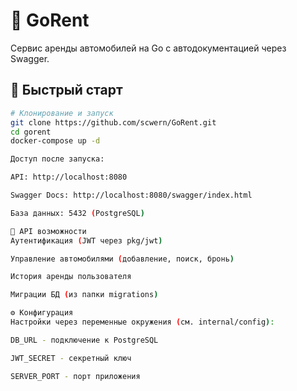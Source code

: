 # 🚗 GoRent

Сервис аренды автомобилей на Go с автодокументацией через Swagger.

## 🚀 Быстрый старт

```bash
# Клонирование и запуск
git clone https://github.com/scwern/GoRent.git
cd gorent
docker-compose up -d

Доступ после запуска:

API: http://localhost:8080

Swagger Docs: http://localhost:8080/swagger/index.html

База данных: 5432 (PostgreSQL)

📖 API возможности
Аутентификация (JWT через pkg/jwt)

Управление автомобилями (добавление, поиск, бронь)

История аренды пользователя

Миграции БД (из папки migrations)

⚙️ Конфигурация
Настройки через переменные окружения (см. internal/config):

DB_URL - подключение к PostgreSQL

JWT_SECRET - секретный ключ

SERVER_PORT - порт приложения
